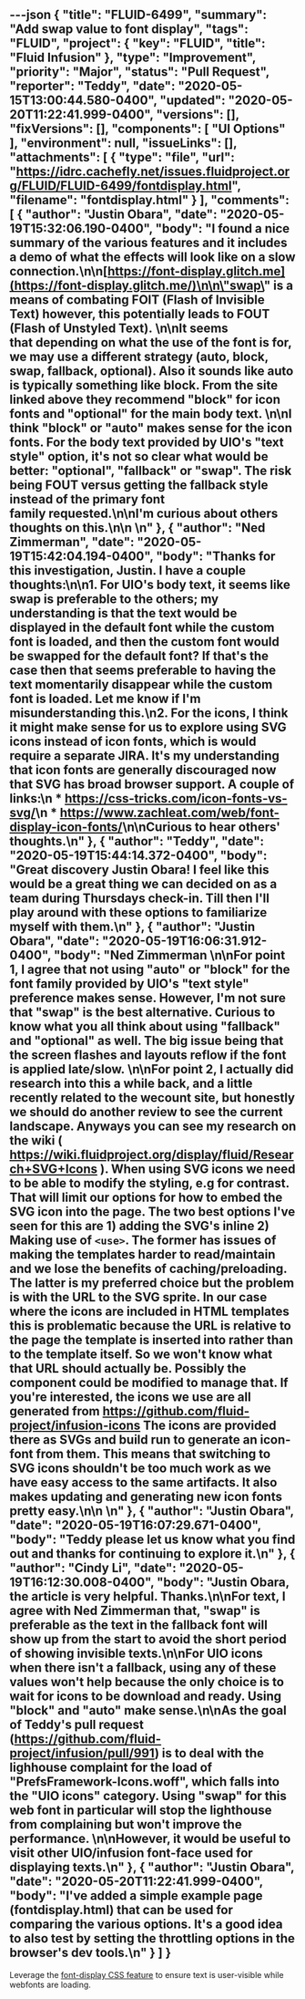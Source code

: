 ---json
{
  "title": "FLUID-6499",
  "summary": "Add swap value to font display",
  "tags": "FLUID",
  "project": {
    "key": "FLUID",
    "title": "Fluid Infusion"
  },
  "type": "Improvement",
  "priority": "Major",
  "status": "Pull Request",
  "reporter": "Teddy",
  "date": "2020-05-15T13:00:44.580-0400",
  "updated": "2020-05-20T11:22:41.999-0400",
  "versions": [],
  "fixVersions": [],
  "components": [
    "UI Options"
  ],
  "environment": null,
  "issueLinks": [],
  "attachments": [
    {
      "type": "file",
      "url": "https://idrc.cachefly.net/issues.fluidproject.org/FLUID/FLUID-6499/fontdisplay.html",
      "filename": "fontdisplay.html"
    }
  ],
  "comments": [
    {
      "author": "Justin Obara",
      "date": "2020-05-19T15:32:06.190-0400",
      "body": "I found a nice summary of the various features and it includes a demo of what the effects will look like on a slow connection.\n\n[https://font-display.glitch.me](https://font-display.glitch.me/)\n\n\"swap\" is a means of combating FOIT (Flash of Invisible Text) however, this potentially leads to FOUT (Flash of Unstyled Text). \n\nIt seems that depending on what the use of the font is for, we may use a different strategy (auto, block, swap, fallback, optional). Also it sounds like auto is typically something like block. From the site linked above they recommend \"block\" for icon fonts and \"optional\" for the main body text.&#x20;\n\nI think \"block\" or \"auto\" makes sense for the icon fonts. For the body text provided by UIO's \"text style\" option, it's not so clear what would be better: \"optional\", \"fallback\" or \"swap\". The risk being FOUT versus getting the fallback style instead of the primary font family requested.\n\nI'm curious about others thoughts on this.\n\n \n"
    },
    {
      "author": "Ned Zimmerman",
      "date": "2020-05-19T15:42:04.194-0400",
      "body": "Thanks for this investigation, Justin. I have a couple thoughts:\n\n1. For UIO's body text, it seems like swap is preferable to the others; my understanding is that the text would be displayed in the default font while the custom font is loaded, and then the custom font would be swapped for the default font? If that's the case then that seems preferable to having the text momentarily disappear while the custom font is loaded. Let me know if I'm misunderstanding this.\n2. For the icons, I think it might make sense for us to explore using SVG icons instead of icon fonts, which is would require a separate JIRA. It's my understanding that icon fonts are generally discouraged now that SVG has broad browser support. A couple of links:\n   * <https://css-tricks.com/icon-fonts-vs-svg/>\n   * <https://www.zachleat.com/web/font-display-icon-fonts/>\n\nCurious to hear others' thoughts.\n"
    },
    {
      "author": "Teddy",
      "date": "2020-05-19T15:44:14.372-0400",
      "body": "Great discovery Justin Obara! I feel like this would be a great thing we can decided on as a team during Thursdays check-in. Till then I'll play around with these options to familiarize myself with them.\n"
    },
    {
      "author": "Justin Obara",
      "date": "2020-05-19T16:06:31.912-0400",
      "body": "Ned Zimmerman \n\nFor point 1, I agree that not using \"auto\" or \"block\" for the font family provided by UIO's \"text style\" preference makes sense. However, I'm not sure that \"swap\" is the best alternative. Curious to know what you all think about using \"fallback\" and \"optional\" as well. The big issue being that the screen flashes and layouts reflow if the font is applied late/slow. \n\nFor point 2, I actually did research into this a while back, and a little recently related to the wecount site, but honestly we should do another review to see the current landscape. Anyways you can see my research on the wiki ( <https://wiki.fluidproject.org/display/fluid/Research+SVG+Icons> ). When using SVG icons we need to be able to modify the styling, e.g for contrast. That will limit our options for how to embed the SVG icon into the page. The two best options I've seen for this are 1) adding the SVG's inline 2) Making use of `<use>`. The former has issues of making the templates harder to read/maintain and we lose the benefits of caching/preloading. The latter is my preferred choice but the problem is with the URL to the SVG sprite. In our case where the icons are included in HTML templates this is problematic because the URL is relative to the page the template is inserted into rather than to the template itself. So we won't know what that URL should actually be. Possibly the component could be modified to manage that. If you're interested, the icons we use are all generated from <https://github.com/fluid-project/infusion-icons> The icons are provided there as SVGs and build run to generate an icon-font from them. This means that switching to SVG icons shouldn't be too much work as we have easy access to the same artifacts. It also makes updating and generating new icon fonts pretty easy.\n\n \n"
    },
    {
      "author": "Justin Obara",
      "date": "2020-05-19T16:07:29.671-0400",
      "body": "Teddy please let us know what you find out and thanks for continuing to explore it.\n"
    },
    {
      "author": "Cindy Li",
      "date": "2020-05-19T16:12:30.008-0400",
      "body": "Justin Obara, the article is very helpful. Thanks.\n\nFor text, I agree with Ned Zimmerman that, \"swap\" is preferable as the text in the fallback font will show up from the start to avoid the short period of showing invisible texts.\n\nFor UIO icons when there isn't a fallback, using any of these values won't help because the only choice is to wait for icons to be download and ready. Using \"block\" and \"auto\" make sense.\n\nAs the goal of Teddy's pull request (<https://github.com/fluid-project/infusion/pull/991>) is to deal with the lighhouse complaint for the load of \"PrefsFramework-Icons.woff\", which falls into the \"UIO icons\" category. Using \"swap\" for this web font in particular will stop the lighthouse from complaining but won't improve the performance.&#x20;\n\nHowever, it would be useful to visit other UIO/infusion font-face used for displaying texts.\n"
    },
    {
      "author": "Justin Obara",
      "date": "2020-05-20T11:22:41.999-0400",
      "body": "I've added a simple example page (fontdisplay.html) that can be used for comparing the various options. It's a good idea to also test by setting the throttling options in the browser's dev tools.\n"
    }
  ]
}
---
Leverage the [font-display CSS feature](https://web.dev/font-display/?utm_source=lighthouse\&utm_medium=devtools#how-to-avoid-showing-invisible-text) to ensure text is user-visible while webfonts are loading.

        